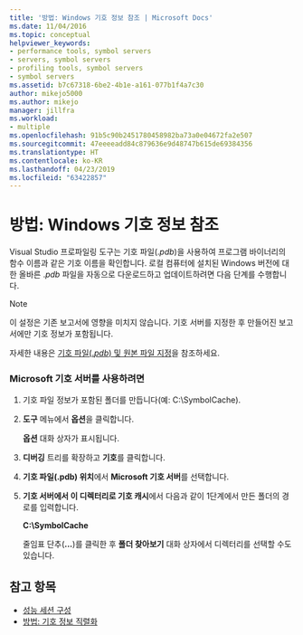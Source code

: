 ```yaml
---
title: '방법: Windows 기호 정보 참조 | Microsoft Docs'
ms.date: 11/04/2016
ms.topic: conceptual
helpviewer_keywords:
- performance tools, symbol servers
- servers, symbol servers
- profiling tools, symbol servers
- symbol servers
ms.assetid: b7c67318-6be2-4b1e-a161-077b1f4a7c30
author: mikejo5000
ms.author: mikejo
manager: jillfra
ms.workload:
- multiple
ms.openlocfilehash: 91b5c90b2451780458982ba73a0e04672fa2e507
ms.sourcegitcommit: 47eeeeadd84c879636e9d48747b615de69384356
ms.translationtype: HT
ms.contentlocale: ko-KR
ms.lasthandoff: 04/23/2019
ms.locfileid: "63422857"
---
```

# <a name="how-to-reference-windows-symbol-information"></a>방법: Windows 기호 정보 참조
Visual Studio 프로파일링 도구는 기호 파일(.*pdb*)을 사용하여 프로그램 바이너리의 함수 이름과 같은 기호 이름을 확인합니다. 로컬 컴퓨터에 설치된 Windows 버전에 대한 올바른 .*pdb* 파일을 자동으로 다운로드하고 업데이트하려면 다음 단계를 수행합니다.

> [!NOTE]
> 이 설정은 기존 보고서에 영향을 미치지 않습니다. 기호 서버를 지정한 후 만들어진 보고서에만 기호 정보가 포함됩니다.

 자세한 내용은 [기호 파일(.*pdb*) 및 원본 파일 지정](../debugger/specify-symbol-dot-pdb-and-source-files-in-the-visual-studio-debugger.md)을 참조하세요.

### <a name="to-use-the-microsoft-symbol-server"></a>Microsoft 기호 서버를 사용하려면

1. 기호 파일 정보가 포함된 폴더를 만듭니다(예: C:\SymbolCache).

2. **도구** 메뉴에서 **옵션**을 클릭합니다.

     **옵션** 대화 상자가 표시됩니다.

3. **디버깅** 트리를 확장하고 **기호**를 클릭합니다.

4. **기호 파일(.pdb) 위치**에서 **Microsoft 기호 서버**를 선택합니다.

5. **기호 서버에서 이 디렉터리로 기호 캐시**에서 다음과 같이 1단계에서 만든 폴더의 경로를 입력합니다.

     **C:\SymbolCache**

     줄임표 단추(**...**)를 클릭한 후 **폴더 찾아보기** 대화 상자에서 디렉터리를 선택할 수도 있습니다.

## <a name="see-also"></a>참고 항목
- [성능 세션 구성](../profiling/configuring-performance-sessions.md)
- [방법: 기호 정보 직렬화](../profiling/how-to-serialize-symbol-information.md)